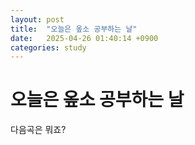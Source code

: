 ```yaml
---
layout: post
title:  "오늘은 옾소 공부하는 날"
date:   2025-04-26 01:40:14 +0900
categories: study
---
```


# 오늘은 옾소 공부하는 날

다음곡은 뭐죠?